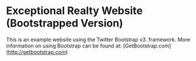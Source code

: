 # Exceptional Realty Website (Bootstrapped Version)

This is an example website using the Twitter Bootstrap v3. framework.
More information on using Bootstrap can be found at:
[GetBootstrap.com] (http://getbootstrap.com)
